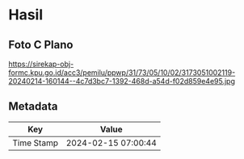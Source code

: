# Hasil

## Foto C Plano

https://sirekap-obj-formc.kpu.go.id/acc3/pemilu/ppwp/31/73/05/10/02/3173051002119-20240214-160144--4c7d3bc7-1392-468d-a54d-f02d859e4e95.jpg


## Metadata

| Key        | Value               |
| ---------- | ------------------- |
| Time Stamp | 2024-02-15 07:00:44 |



